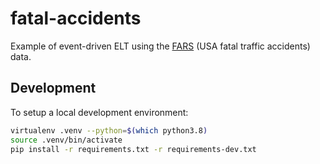 # fatal-accidents

Example of event-driven ELT using the
[FARS](https://www.nhtsa.gov/research-data/fatality-analysis-reporting-system-fars)
(USA fatal traffic accidents) data.


## Development

To setup a local development environment:

```bash
virtualenv .venv --python=$(which python3.8)
source .venv/bin/activate
pip install -r requirements.txt -r requirements-dev.txt
```
